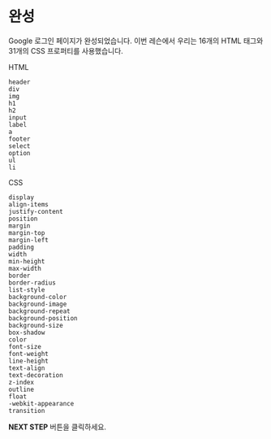 # 완성

Google 로그인 페이지가 완성되었습니다. 이번 레슨에서 우리는 16개의 HTML 태그와 31개의 CSS 프로퍼티를 사용했습니다.   

HTML

```
header
div
img
h1
h2
input
label
a
footer
select
option
ul
li
```

CSS

```
display
align-items
justify-content
position
margin
margin-top
margin-left
padding
width
min-height
max-width
border
border-radius
list-style
background-color
background-image
background-repeat
background-position
background-size
box-shadow
color
font-size
font-weight
line-height
text-align
text-decoration
z-index
outline
float
-webkit-appearance
transition
```



**NEXT STEP**  버튼을 클릭하세요.